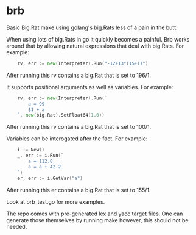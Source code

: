 brb
===

Basic Big.Rat make using golang's big.Rats less of a pain in the butt.

When using lots of big.Rats in go it quickly becomes a painful.
Brb works around that by allowing natural expressions that deal with big.Rats.
For example:
```Go
	rv, err := new(Interpreter).Run("-12+13*(15+1)")
```
After running this rv contains a big.Rat that is set to 196/1.

It supports positional arguments as well as variables.
For example:
```Go
	rv, err := new(Interpreter).Run(`
		a = 99
		$1 + a
	`, new(big.Rat).SetFloat64(1.0))
```
After running this rv contains a big.Rat that is set to 100/1.

Variables can be  interogated after the fact.
For example:
```Go
	i := New()
	_, err := i.Run(`
		a = 112.8
		a = a + 42.2
	`)
	er, err := i.GetVar("a")
```
After running this er contains a big.Rat that is set to 155/1.

Look at brb_test.go for more examples.

The repo comes with pre-generated lex and yacc target files.
One can generate those themselves by running make however, this should not be
needed.

